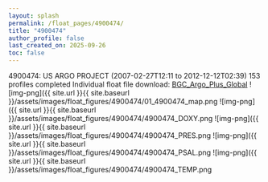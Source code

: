```yaml
---
layout: splash
permalink: /float_pages/4900474/
title: "4900474"
author_profile: false
last_created_on: 2025-09-26
toc: false
---
```

 
4900474: US ARGO PROJECT (2007-02-27T12:11 to 2012-12-12T02:39)
153 profiles completed
Individual float file download: [BGC_Argo_Plus_Global](https://ftp.soest.hawaii.edu/bgc_argo_plus/Individual_Floats/outliers_removed/4900474_Sprof_processed.nc)
![img-png]({{ site.url }}{{ site.baseurl }}/assets/images/float_figures/4900474/01_4900474_map.png
![img-png]({{ site.url }}{{ site.baseurl }}/assets/images/float_figures/4900474/4900474_DOXY.png
![img-png]({{ site.url }}{{ site.baseurl }}/assets/images/float_figures/4900474/4900474_PRES.png
![img-png]({{ site.url }}{{ site.baseurl }}/assets/images/float_figures/4900474/4900474_PSAL.png
![img-png]({{ site.url }}{{ site.baseurl }}/assets/images/float_figures/4900474/4900474_TEMP.png
